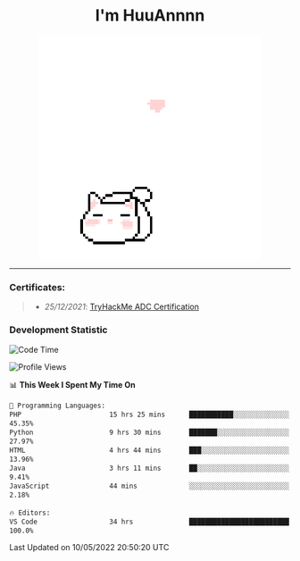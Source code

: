 <h1 align='center'>I'm HuuAnnnn</h1>
<p align="center">
 <img src="cat_intro.gif" />
</p>

___

### Certificates:
>- *25/12/2021*: [TryHackMe ADC Certification](https://tryhackme-certificates.s3-eu-west-1.amazonaws.com/THM-HKVVJOIWJA.png)


### Development Statistic

<!--START_SECTION:waka-->
![Code Time](http://img.shields.io/badge/Code%20Time-185%20hrs%2011%20mins-blue)

![Profile Views](http://img.shields.io/badge/Profile%20Views-0-blue)

📊 **This Week I Spent My Time On** 

```text
💬 Programming Languages: 
PHP                      15 hrs 25 mins      ███████████░░░░░░░░░░░░░░   45.35% 
Python                   9 hrs 30 mins       ███████░░░░░░░░░░░░░░░░░░   27.97% 
HTML                     4 hrs 44 mins       ███░░░░░░░░░░░░░░░░░░░░░░   13.96% 
Java                     3 hrs 11 mins       ██░░░░░░░░░░░░░░░░░░░░░░░   9.41% 
JavaScript               44 mins             ░░░░░░░░░░░░░░░░░░░░░░░░░   2.18%

🔥 Editors: 
VS Code                  34 hrs              █████████████████████████   100.0%

```


 Last Updated on 10/05/2022 20:50:20 UTC
<!--END_SECTION:waka-->
